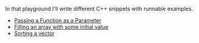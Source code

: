 In that playground I'll write different C++ snippets with runnable examples.
+ [Passing a Function as a Parameter](/statement.md)
+ [Filling an array with some initial value](/fill.md)
+ [Sorting a vector](/sort.md)

